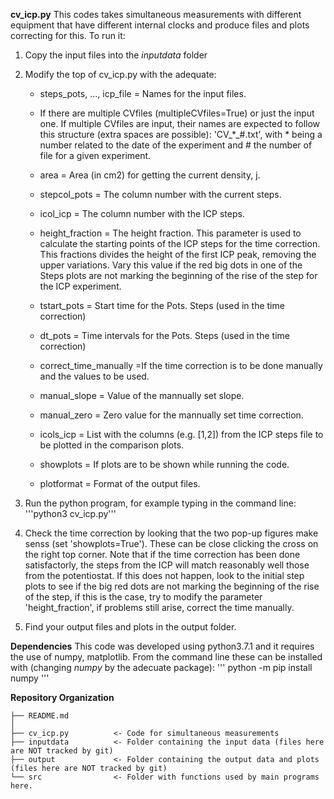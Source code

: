 **cv_icp.py** This codes takes simultaneous measurements with different equipment that have different internal clocks and produce files and plots correcting for this. To run it:
 1. Copy the input files into the *inputdata* folder
 
 2. Modify the top of cv_icp.py with the adequate:
	- steps_pots, ..., icp_file = Names for the input files.
	
	- If there are multiple CVfiles (multipleCVfiles=True) or just the input one. If multiple CVfiles are input, their names are expected to follow this structure (extra spaces are possible): 'CV_*_#.txt', with * being a number related to the date of the experiment and # the number of file for a given experiment.
	
	- area = Area (in cm2) for getting the current density, j.
	
	- stepcol_pots = The column number with the current steps.
	
	- icol_icp = The column number with the ICP steps.
	
	- height_fraction = The height fraction. This parameter is used to calculate the starting points of the ICP steps for the time correction. This fractions divides the height of the first ICP peak, removing the upper variations. Vary this value if the red big dots in one of the Steps plots are not marking the beginning of the rise of the step for the ICP experiment.
	
	- tstart_pots = Start time for the Pots. Steps (used in the time correction)
	
	- dt_pots = Time intervals for the Pots. Steps (used in the time correction)
	
	- correct_time_manually =If the time correction is to be done manually and the values to be used.
	
	- manual_slope = Value of the mannually set slope.
	
	- manual_zero = Zero value for the mannually set time correction.

	- icols_icp = List with the columns (e.g. [1,2]) from the ICP steps file to be plotted in the comparison plots.
	
	- showplots = If plots are to be shown while running the code.
	
	- plotformat = Format of the output files.
	
 3. Run the python program, for example typing in the command line: '''python3 cv_icp.py'''
 
 4. Check the time correction by looking that the two pop-up figures make senss (set 'showplots=True'). These can be close clicking the cross on the right top corner. Note that if the time correction has been done satisfactorly, the steps from the ICP will match reasonably well those from the potentiostat. If this does not happen, look to the initial step plots to see if the big red dots are not marking the beginning of the rise of the step, if this is the case, try to modify the parameter 'height_fraction', if problems still arise, correct the time manually.
 
 5. Find your output files and plots in the output folder.

**Dependencies**
This code was developed using python3.7.1 and it requires the use of numpy, matplotlib. From the command line these can be installed with (changing *numpy* by the adecuate package):
'''
python -m pip install numpy
'''

**Repository Organization**

~~~~~~~~~~~~~~~~~~~~~~~~~~~~~~~~~~~~~~~~~~~~~~~~~~~~~~~~~~~~~~~~~~~~~~~~~~~~~~~~
├── README.md
│
├── cv_icp.py          <- Code for simultaneous measurements
├── inputdata          <- Folder containing the input data (files here are NOT tracked by git)
├── output             <- Folder containing the output data and plots (files here are NOT tracked by git)
└── src                <- Folder with functions used by main programs here.

~~~~~~~~~~~~~~~~~~~~~~~~~~~~~~~~~~~~~~~~~~~~~~~~~~~~~~~~~~~~~~~~~~~~~~~~~~~~~~~~
